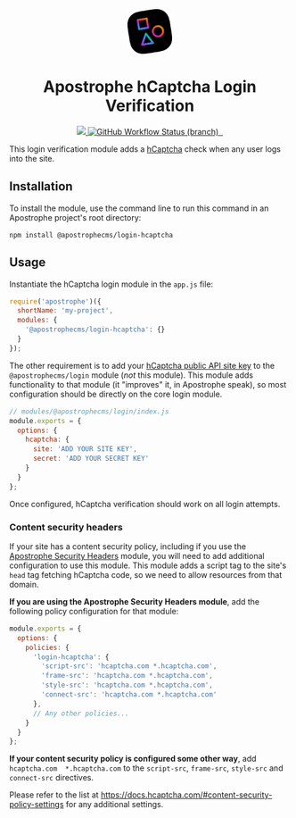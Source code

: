<div align="center">
  <img src="https://raw.githubusercontent.com/apostrophecms/apostrophe/main/logo.svg" alt="ApostropheCMS logo" width="80" height="80">

  <h1>Apostrophe hCaptcha Login Verification</h1>
  <p>
    <a aria-label="Apostrophe logo" href="https://v3.docs.apostrophecms.org">
      <img src="https://img.shields.io/badge/MADE%20FOR%20Apostrophe%203-000000.svg?style=for-the-badge&logo=Apostrophe&labelColor=6516dd">
    </a>
    <a aria-label="Test status" href="https://github.com/apostrophecms/login-hcaptcha/actions">
      <img alt="GitHub Workflow Status (branch)" src="https://img.shields.io/github/workflow/status/apostrophecms/login-hcaptcha/Tests/main?label=Tests&labelColor=000000&style=for-the-badge">
    </a>
    <a aria-label="Join the community on Discord" href="http://chat.apostrophecms.org">
      <img alt="" src="https://img.shields.io/discord/517772094482677790?color=5865f2&label=Join%20the%20Discord&logo=discord&logoColor=fff&labelColor=000&style=for-the-badge&logoWidth=20">
    </a>
    <a aria-label="License" href="https://github.com/apostrophecms/login-hcaptcha/blob/main/LICENSE.md">
      <img alt="" src="https://img.shields.io/static/v1?style=for-the-badge&labelColor=000000&label=License&message=MIT&color=3DA639">
    </a>
  </p>
</div>

This login verification module adds a [hCaptcha](https://hcaptcha.com) check when any user logs into the site.

## Installation

To install the module, use the command line to run this command in an Apostrophe project's root directory:

```
npm install @apostrophecms/login-hcaptcha
```

## Usage

Instantiate the hCaptcha login module in the `app.js` file:

```javascript
require('apostrophe')({
  shortName: 'my-project',
  modules: {
    '@apostrophecms/login-hcaptcha': {}
  }
});
```

The other requirement is to add your [hCaptcha public API site key](https://docs.hcaptcha.com/configuration#hcaptcha-container-configuration) to the `@apostrophecms/login` module (*not* this module). This module adds functionality to that module (it "improves" it, in Apostrophe speak), so most configuration should be directly on the core login module.


```javascript
// modules/@apostrophecms/login/index.js
module.exports = {
  options: {
    hcaptcha: {
      site: 'ADD YOUR SITE KEY',
      secret: 'ADD YOUR SECRET KEY'
    }
  }
};
```

Once configured, hCaptcha verification should work on all login attempts.

### Content security headers

If your site has a content security policy, including if you use the [Apostrophe Security Headers](https://www.npmjs.com/package/@apostrophecms/security-headers) module, you will need to add additional configuration to use this module. This module adds a script tag to the site's `head` tag fetching hCaptcha code, so we need to allow resources from that domain.

**If you are using the Apostrophe Security Headers module**, add the following policy configuration for that module:

```javascript
module.exports = {
  options: {
    policies: {
      'login-hcaptcha': {
        'script-src': 'hcaptcha.com *.hcaptcha.com',
        'frame-src': 'hcaptcha.com *.hcaptcha.com',
        'style-src': 'hcaptcha.com *.hcaptcha.com',
        'connect-src': 'hcaptcha.com *.hcaptcha.com'
      },
      // Any other policies...
    }
  }
};
```

**If your content security policy is configured some other way**, add `hcaptcha.com  *.hcaptcha.com` to the `script-src`, `frame-src`, `style-src` and `connect-src` directives.

Please refer to the list at https://docs.hcaptcha.com/#content-security-policy-settings for any additional settings.
